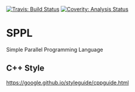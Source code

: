 [![Travis: Build Status](https://travis-ci.org/prozum/sppl.svg?branch=master)](https://travis-ci.org/prozum/sppl)
[![Coverity: Analysis Status](https://scan.coverity.com/projects/8011/badge.svg)](https://scan.coverity.com/projects/8011)

# SPPL
Simple Parallel Programming Language

C++ Style
--------------------
https://google.github.io/styleguide/cppguide.html
